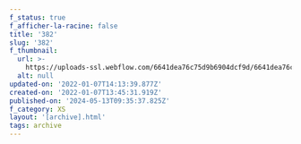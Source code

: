 ```yaml
---
f_status: true
f_afficher-la-racine: false
title: '382'
slug: '382'
f_thumbnail:
  url: >-
    https://uploads-ssl.webflow.com/6641dea76c75d9b6904dcf9d/6641dea76c75d9b6904dd369_382.jpg
  alt: null
updated-on: '2022-01-07T14:13:39.877Z'
created-on: '2022-01-07T13:45:31.919Z'
published-on: '2024-05-13T09:35:37.825Z'
f_category: XS
layout: '[archive].html'
tags: archive
---
```



